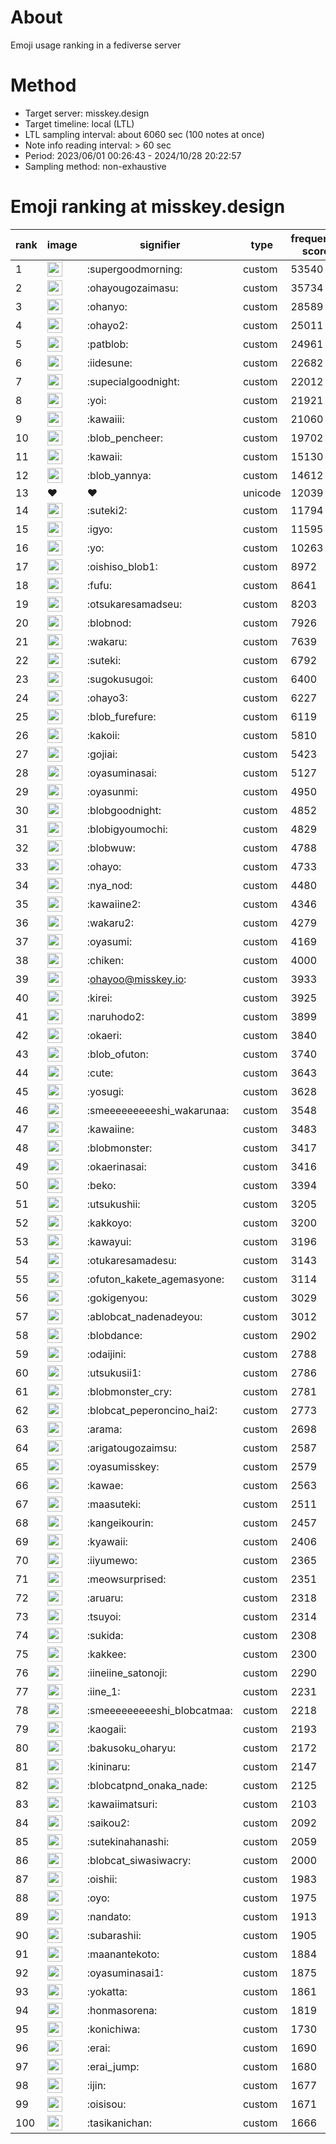# About
Emoji usage ranking in a fediverse server

# Method
- Target server: misskey.design
- Target timeline: local (LTL)
- LTL sampling interval: about 6060 sec (100 notes at once)
- Note info reading interval: > 60 sec
- Period: 2023/06/01 00:26:43 - 2024/10/28 20:22:57 
- Sampling method: non-exhaustive

# Emoji ranking at misskey.design

|rank|image|signifier|type|frequency score|
|----|----|----|----|----|
|1|<img height="24" src="https://misskey.design/emoji/supergoodmorning.webp">|:supergoodmorning:|custom|53540|
|2|<img height="24" src="https://misskey.design/emoji/ohayougozaimasu.webp">|:ohayougozaimasu:|custom|35734|
|3|<img height="24" src="https://misskey.design/emoji/ohanyo.webp">|:ohanyo:|custom|28589|
|4|<img height="24" src="https://misskey.design/emoji/ohayo2.webp">|:ohayo2:|custom|25011|
|5|<img height="24" src="https://misskey.design/emoji/patblob.webp">|:patblob:|custom|24961|
|6|<img height="24" src="https://misskey.design/emoji/iidesune.webp">|:iidesune:|custom|22682|
|7|<img height="24" src="https://misskey.design/emoji/supecialgoodnight.webp">|:supecialgoodnight:|custom|22012|
|8|<img height="24" src="https://misskey.design/emoji/yoi.webp">|:yoi:|custom|21921|
|9|<img height="24" src="https://misskey.design/emoji/kawaiii.webp">|:kawaiii:|custom|21060|
|10|<img height="24" src="https://misskey.design/emoji/blob_pencheer.webp">|:blob_pencheer:|custom|19702|
|11|<img height="24" src="https://misskey.design/emoji/kawaii.webp">|:kawaii:|custom|15130|
|12|<img height="24" src="https://misskey.design/emoji/blob_yannya.webp">|:blob_yannya:|custom|14612|
|13|❤|❤|unicode|12039|
|14|<img height="24" src="https://misskey.design/emoji/suteki2.webp">|:suteki2:|custom|11794|
|15|<img height="24" src="https://misskey.design/emoji/igyo.webp">|:igyo:|custom|11595|
|16|<img height="24" src="https://misskey.design/emoji/yo.webp">|:yo:|custom|10263|
|17|<img height="24" src="https://misskey.design/emoji/oishiso_blob1.webp">|:oishiso_blob1:|custom|8972|
|18|<img height="24" src="https://misskey.design/emoji/fufu.webp">|:fufu:|custom|8641|
|19|<img height="24" src="https://misskey.design/emoji/otsukaresamadseu.webp">|:otsukaresamadseu:|custom|8203|
|20|<img height="24" src="https://misskey.design/emoji/blobnod.webp">|:blobnod:|custom|7926|
|21|<img height="24" src="https://misskey.design/emoji/wakaru.webp">|:wakaru:|custom|7639|
|22|<img height="24" src="https://misskey.design/emoji/suteki.webp">|:suteki:|custom|6792|
|23|<img height="24" src="https://misskey.design/emoji/sugokusugoi.webp">|:sugokusugoi:|custom|6400|
|24|<img height="24" src="https://misskey.design/emoji/ohayo3.webp">|:ohayo3:|custom|6227|
|25|<img height="24" src="https://misskey.design/emoji/blob_furefure.webp">|:blob_furefure:|custom|6119|
|26|<img height="24" src="https://misskey.design/emoji/kakoii.webp">|:kakoii:|custom|5810|
|27|<img height="24" src="https://misskey.design/emoji/gojiai.webp">|:gojiai:|custom|5423|
|28|<img height="24" src="https://misskey.design/emoji/oyasuminasai.webp">|:oyasuminasai:|custom|5127|
|29|<img height="24" src="https://misskey.design/emoji/oyasunmi.webp">|:oyasunmi:|custom|4950|
|30|<img height="24" src="https://misskey.design/emoji/blobgoodnight.webp">|:blobgoodnight:|custom|4852|
|31|<img height="24" src="https://misskey.design/emoji/blobigyoumochi.webp">|:blobigyoumochi:|custom|4829|
|32|<img height="24" src="https://misskey.design/emoji/blobwuw.webp">|:blobwuw:|custom|4788|
|33|<img height="24" src="https://misskey.design/emoji/ohayo.webp">|:ohayo:|custom|4733|
|34|<img height="24" src="https://misskey.design/emoji/nya_nod.webp">|:nya_nod:|custom|4480|
|35|<img height="24" src="https://misskey.design/emoji/kawaiine2.webp">|:kawaiine2:|custom|4346|
|36|<img height="24" src="https://misskey.design/emoji/wakaru2.webp">|:wakaru2:|custom|4279|
|37|<img height="24" src="https://misskey.design/emoji/oyasumi.webp">|:oyasumi:|custom|4169|
|38|<img height="24" src="https://misskey.design/emoji/chiken.webp">|:chiken:|custom|4000|
|39|<img height="24" src="https://misskey.design/emoji/ohayoo.webp">|:ohayoo@misskey.io:|custom|3933|
|40|<img height="24" src="https://misskey.design/emoji/kirei.webp">|:kirei:|custom|3925|
|41|<img height="24" src="https://misskey.design/emoji/naruhodo2.webp">|:naruhodo2:|custom|3899|
|42|<img height="24" src="https://misskey.design/emoji/okaeri.webp">|:okaeri:|custom|3840|
|43|<img height="24" src="https://misskey.design/emoji/blob_ofuton.webp">|:blob_ofuton:|custom|3740|
|44|<img height="24" src="https://misskey.design/emoji/cute.webp">|:cute:|custom|3643|
|45|<img height="24" src="https://misskey.design/emoji/yosugi.webp">|:yosugi:|custom|3628|
|46|<img height="24" src="https://misskey.design/emoji/smeeeeeeeeeshi_wakarunaa.webp">|:smeeeeeeeeeshi_wakarunaa:|custom|3548|
|47|<img height="24" src="https://misskey.design/emoji/kawaiine.webp">|:kawaiine:|custom|3483|
|48|<img height="24" src="https://misskey.design/emoji/blobmonster.webp">|:blobmonster:|custom|3417|
|49|<img height="24" src="https://misskey.design/emoji/okaerinasai.webp">|:okaerinasai:|custom|3416|
|50|<img height="24" src="https://misskey.design/emoji/beko.webp">|:beko:|custom|3394|
|51|<img height="24" src="https://misskey.design/emoji/utsukushii.webp">|:utsukushii:|custom|3205|
|52|<img height="24" src="https://misskey.design/emoji/kakkoyo.webp">|:kakkoyo:|custom|3200|
|53|<img height="24" src="https://misskey.design/emoji/kawayui.webp">|:kawayui:|custom|3196|
|54|<img height="24" src="https://misskey.design/emoji/otukaresamadesu.webp">|:otukaresamadesu:|custom|3143|
|55|<img height="24" src="https://misskey.design/emoji/ofuton_kakete_agemasyone.webp">|:ofuton_kakete_agemasyone:|custom|3114|
|56|<img height="24" src="https://misskey.design/emoji/gokigenyou.webp">|:gokigenyou:|custom|3029|
|57|<img height="24" src="https://misskey.design/emoji/ablobcat_nadenadeyou.webp">|:ablobcat_nadenadeyou:|custom|3012|
|58|<img height="24" src="https://misskey.design/emoji/blobdance.webp">|:blobdance:|custom|2902|
|59|<img height="24" src="https://misskey.design/emoji/odaijini.webp">|:odaijini:|custom|2788|
|60|<img height="24" src="https://misskey.design/emoji/utsukusii1.webp">|:utsukusii1:|custom|2786|
|61|<img height="24" src="https://misskey.design/emoji/blobmonster_cry.webp">|:blobmonster_cry:|custom|2781|
|62|<img height="24" src="https://misskey.design/emoji/blobcat_peperoncino_hai2.webp">|:blobcat_peperoncino_hai2:|custom|2773|
|63|<img height="24" src="https://misskey.design/emoji/arama.webp">|:arama:|custom|2698|
|64|<img height="24" src="https://misskey.design/emoji/arigatougozaimsu.webp">|:arigatougozaimsu:|custom|2587|
|65|<img height="24" src="https://misskey.design/emoji/oyasumisskey.webp">|:oyasumisskey:|custom|2579|
|66|<img height="24" src="https://misskey.design/emoji/kawae.webp">|:kawae:|custom|2563|
|67|<img height="24" src="https://misskey.design/emoji/maasuteki.webp">|:maasuteki:|custom|2511|
|68|<img height="24" src="https://misskey.design/emoji/kangeikourin.webp">|:kangeikourin:|custom|2457|
|69|<img height="24" src="https://misskey.design/emoji/kyawaii.webp">|:kyawaii:|custom|2406|
|70|<img height="24" src="https://misskey.design/emoji/iiyumewo.webp">|:iiyumewo:|custom|2365|
|71|<img height="24" src="https://misskey.design/emoji/meowsurprised.webp">|:meowsurprised:|custom|2351|
|72|<img height="24" src="https://misskey.design/emoji/aruaru.webp">|:aruaru:|custom|2318|
|73|<img height="24" src="https://misskey.design/emoji/tsuyoi.webp">|:tsuyoi:|custom|2314|
|74|<img height="24" src="https://misskey.design/emoji/sukida.webp">|:sukida:|custom|2308|
|75|<img height="24" src="https://misskey.design/emoji/kakkee.webp">|:kakkee:|custom|2300|
|76|<img height="24" src="https://misskey.design/emoji/iineiine_satonoji.webp">|:iineiine_satonoji:|custom|2290|
|77|<img height="24" src="https://misskey.design/emoji/iine_1.webp">|:iine_1:|custom|2231|
|78|<img height="24" src="https://misskey.design/emoji/smeeeeeeeeeshi_blobcatmaa.webp">|:smeeeeeeeeeshi_blobcatmaa:|custom|2218|
|79|<img height="24" src="https://misskey.design/emoji/kaogaii.webp">|:kaogaii:|custom|2193|
|80|<img height="24" src="https://misskey.design/emoji/bakusoku_oharyu.webp">|:bakusoku_oharyu:|custom|2172|
|81|<img height="24" src="https://misskey.design/emoji/kininaru.webp">|:kininaru:|custom|2147|
|82|<img height="24" src="https://misskey.design/emoji/blobcatpnd_onaka_nade.webp">|:blobcatpnd_onaka_nade:|custom|2125|
|83|<img height="24" src="https://misskey.design/emoji/kawaiimatsuri.webp">|:kawaiimatsuri:|custom|2103|
|84|<img height="24" src="https://misskey.design/emoji/saikou2.webp">|:saikou2:|custom|2092|
|85|<img height="24" src="https://misskey.design/emoji/sutekinahanashi.webp">|:sutekinahanashi:|custom|2059|
|86|<img height="24" src="https://misskey.design/emoji/blobcat_siwasiwacry.webp">|:blobcat_siwasiwacry:|custom|2000|
|87|<img height="24" src="https://misskey.design/emoji/oishii.webp">|:oishii:|custom|1983|
|88|<img height="24" src="https://misskey.design/emoji/oyo.webp">|:oyo:|custom|1975|
|89|<img height="24" src="https://misskey.design/emoji/nandato.webp">|:nandato:|custom|1913|
|90|<img height="24" src="https://misskey.design/emoji/subarashii.webp">|:subarashii:|custom|1905|
|91|<img height="24" src="https://misskey.design/emoji/maanantekoto.webp">|:maanantekoto:|custom|1884|
|92|<img height="24" src="https://misskey.design/emoji/oyasuminasai1.webp">|:oyasuminasai1:|custom|1875|
|93|<img height="24" src="https://misskey.design/emoji/yokatta.webp">|:yokatta:|custom|1861|
|94|<img height="24" src="https://misskey.design/emoji/honmasorena.webp">|:honmasorena:|custom|1819|
|95|<img height="24" src="https://misskey.design/emoji/konichiwa.webp">|:konichiwa:|custom|1730|
|96|<img height="24" src="https://misskey.design/emoji/erai.webp">|:erai:|custom|1690|
|97|<img height="24" src="https://misskey.design/emoji/erai_jump.webp">|:erai_jump:|custom|1680|
|98|<img height="24" src="https://misskey.design/emoji/ijin.webp">|:ijin:|custom|1677|
|99|<img height="24" src="https://misskey.design/emoji/oisisou.webp">|:oisisou:|custom|1671|
|100|<img height="24" src="https://misskey.design/emoji/tasikanichan.webp">|:tasikanichan:|custom|1666|
